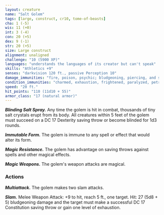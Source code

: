 ```yaml
---
layout: creature
name: "Salt Golem"
tags: [large, construct, cr10, tome-of-beasts]
cha: 1 (-5)
wis: 11 (+0)
int: 3 (-4)
con: 20 (+5)
dex: 9 (-1)
str: 20 (+5)
size: Large construct
alignment: unaligned
challenge: "10 (5900 XP)"
languages: "understands the languages of its creator but can't speak"
skills: "Athletics +9"
senses: "darkvision 120 ft., passive Perception 10"
damage_immunities: "fire, poison, psychic; bludgeoning, piercing, and slashing from nonmagical weapons that aren't adamantine"
condition_immunities: "charmed, exhaustion, frightened, paralyzed, petrified, poisoned"
speed: "20 ft."
hit_points: "110 (11d10 + 55)"
armor_class: "17 (natural armor)"
---
```


***Blinding Salt Spray.*** Any time the golem is hit in combat, thousands of tiny salt crystals erupt from its body. All creatures within 5 feet of the golem must succeed on a DC 17 Dexterity saving throw or become blinded for 1d3 rounds.

***Immutable Form.*** The golem is immune to any spell or effect that would alter its form.

***Magic Resistance.*** The golem has advantage on saving throws against spells and other magical effects.

***Magic Weapons.*** The golem's weapon attacks are magical.

### Actions

***Multiattack.*** The golem makes two slam attacks.

***Slam.*** Melee Weapon Attack: +9 to hit, reach 5 ft., one target. Hit: 27 (5d8 + 5) bludgeoning damage and the target must make a successful DC 17 Constitution saving throw or gain one level of exhaustion.

